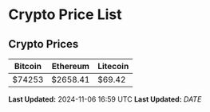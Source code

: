 # Crypto Price List

## Crypto Prices
| Bitcoin | Ethereum | Litecoin |
| ------- | -------- | -------- |
| $74253 | $2658.41 | $69.42 |
**Last Updated:** 2024-11-06 16:59 UTC
**Last Updated:** $DATE$
